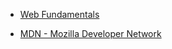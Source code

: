 
* [Web Fundamentals](https://developers.google.com/web)

* [MDN - Mozilla Developer Network](https://developer.mozilla.org/en-US/)